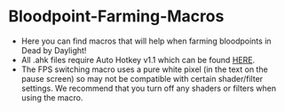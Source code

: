 # Bloodpoint-Farming-Macros
- Here you can find macros that will help when farming bloodpoints in Dead by Daylight!
- All .ahk files require Auto Hotkey v1.1 which can be found [HERE](https://www.autohotkey.com/download/ahk-install.exe).
- The FPS switching macro uses a pure white pixel (in the text on the pause screen) so may not be compatible with certain shader/filter settings. We recommend that you turn off any shaders or filters when using the macro.

